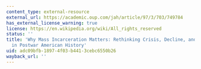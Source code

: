 ```yaml
---
content_type: external-resource
external_url: https://academic.oup.com/jah/article/97/3/703/749784
has_external_license_warning: true
license: https://en.wikipedia.org/wiki/All_rights_reserved
status: ''
title: 'Why Mass Incarceration Matters: Rethinking Crisis, Decline, and Transformation
  in Postwar American History'
uid: adc09bfb-1897-4f03-b441-3cebc6550b26
wayback_url: ''
---
```

